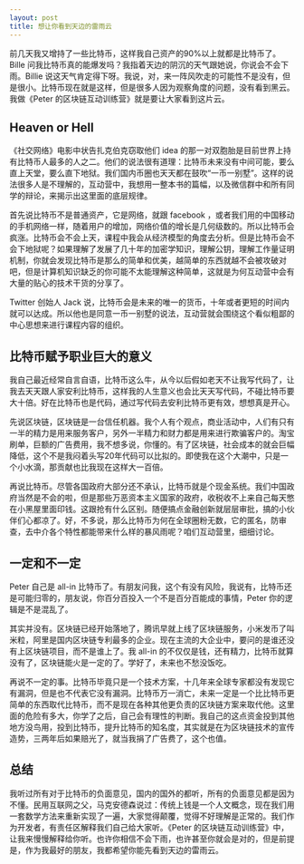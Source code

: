 ```yaml
---
layout: post
title: 想让你看到天边的雷雨云
---
```



前几天我又增持了一些比特币，这样我自己资产的90%以上就都是比特币了。Bille 问我比特币真的能爆发吗？我指着天边的阴沉的天气跟她说，你说会不会下雨。Billie 说这天气肯定得下呀。我说，对，来一阵风吹走的可能性不是没有，但是很小。比特币现在就是这样，但是很多人因为观察角度的问题，没有看到黑云。我做《Peter 的区块链互动训练营》就是要让大家看到这片云。

## Heaven or Hell

《社交网络》电影中状告扎克伯克窃取他们 idea 的那一对双胞胎是目前世界上持有比特币人最多的人之二。他们的说法很有道理：比特币未来没有中间可能，要么直上天堂，要么直下地狱。我们国内币圈也天天都在鼓吹“一币一别墅”。这样的说法很多人是不理解的，互动营中，我想用一整本书的篇幅，以及微信群中和所有同学的辩论，来揭示出这里面的底层规律。

首先说比特币不是普通资产，它是网络，就跟 facebook ，或者我们用的中国移动的手机网络一样，随着用户的增加，网络价值的增长是几何级数的。所以比特币会疯涨。比特币会不会上天，课程中我会从经济模型的角度去分析。但是比特币会不会下地狱呢？如果理解了发展了几十年的加密学知识，理解公钥，理解工作量证明机制，你就会发现比特币是那么的简单和优美，越简单的东西就越不会被攻破对吧，但是计算机知识缺乏的你可能不太能理解这种简单，这就是为何互动营中会有大量的贴心的技术干货的分享了。

Twitter 创始人 Jack 说，比特币会是未来的唯一的货币，十年或者更短的时间内就可以达成。所以他也是同意一币一别墅的说法，互动营就会围绕这个看似粗鄙的中心思想来进行课程内容的组织。

## 比特币赋予职业巨大的意义

我自己最近经常自言自语，比特币这么牛，从今以后假如老天不让我写代码了，让我去天天跟人家安利比特币，这样我的人生意义也会比天天写代码，不碰比特币要大十倍。好在比特币也是代码，通过写代码去安利比特币更有效，想想真是开心。

先说区块链，区块链是一台信任机器。我个人有个观点，商业活动中，人们有只有一半的精力是用来服务客户，另外一半精力和财力都是用来进行欺骗客户的。淘宝刷单，巨额的广告费用，我不想多说，你懂的。有了区块链，社会成本的就会巨幅降低，这个不是我闷着头写20年代码可以比拟的。即使我在这个大潮中，只是一个小水滴，那贡献也比我现在这样大一百倍。

再说比特币。尽管各国政府大部分还不承认，比特币就是个现金系统。我们中国政府当然是不会的啦，但是那些万恶资本主义国家的政府，收税收不上来自己每天憋在小黑屋里面印钱。这跟抢有什么区别。随便搞点金融创新就层层审批，搞的小伙伴们心都凉了。好，不多说，那么比特币为何在全球圈粉无数，它的匿名，防审查，去中介各个特性都能带来什么样的暴风雨呢？咱们互动营里，细细讨论。

## 一定和不一定

Peter 自己是 all-in 比特币了。有朋友问我，这个有没有风险，我说有，比特币还是可能归零的，朋友说，你百分百投入一个不是百分百能成的事情，Peter 你的逻辑是不是混乱了。

其实并没有。区块链已经开始落地了，腾讯早就上线了区块链服务，小米发币了叫米粒，阿里是国内区块链专利最多的企业。现在主流的大企业中，要问的是谁还没有上区块链项目，而不是谁上了。我 all-in 的不仅仅是钱，还有精力，比特币就算没有了，区块链能火是一定的了。学好了，未来也不愁没饭吃。

再说不一定的事。比特币毕竟只是一个技术方案，十几年来全球专家都没有发现它有漏洞，但是也不代表它没有漏洞。比特币万一消亡，未来一定是一个比比特币更简单的东西取代比特币，而不是现在各种其他更负责的区块链方案来取代他。这里面的危险有多大，你学了之后，自己会有理性的判断。我自己的这点资金投到其他地方没鸟用，投到比特币，提升比特币的知名度，其实就是在为区块链技术的宣传造势，三两年后如果赔光了，就当我捐了广告费了，这个也值。

## 总结

我听过所有对于比特币的负面意见，国内的国外的都听，所有的负面意见都是因为不懂。民用互联网之父，马克安德森说过：传统上钱是一个人文概念，现在我们用一套数学方法来重新实现了一遍，大家觉得颠覆，觉得不好理解是正常的。我们作为开发者，有责任区解释我们自己给大家听。《Peter 的区块链互动训练营》中，让我来慢慢解释给你听。也许你相信不会下雨，也许甚至你就会是对的，但是前提是，作为我最好的朋友，我都希望你能先看到天边的雷雨云。
